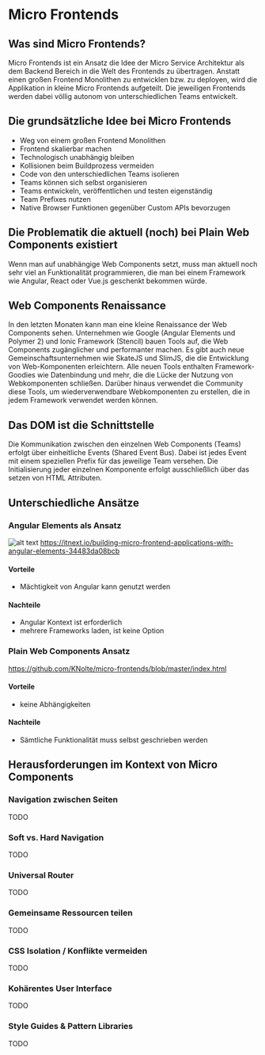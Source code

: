 # Micro Frontends

## Was sind Micro Frontends?

Micro Frontends ist ein Ansatz die Idee der Micro Service Architektur als dem Backend Bereich in die Welt des Frontends zu übertragen. Anstatt einen großen Frontend Monolithen zu entwicklen bzw. zu deployen, wird die Applikation in kleine Micro Frontends aufgeteilt. Die jeweiligen Frontends werden dabei völlig autonom von unterschiedlichen Teams entwickelt.

## Die grundsätzliche Idee bei Micro Frontends

* Weg von einem großen Frontend Monolithen
* Frontend skalierbar machen
* Technologisch unabhängig bleiben
* Kollisionen beim Buildprozess vermeiden
* Code von den unterschiedlichen Teams isolieren
* Teams können sich selbst organisieren
* Teams entwickeln, veröffentlichen und testen eigenständig
* Team Prefixes nutzen
* Native Browser Funktionen gegenüber Custom APIs bevorzugen

## Die Problematik die aktuell (noch) bei Plain Web Components existiert

Wenn man auf unabhängige Web Components setzt, muss man aktuell noch sehr viel an Funktionalität programmieren, die man bei einem Framework wie Angular, React oder Vue.js geschenkt bekommen würde.

## Web Components Renaissance
In den letzten Monaten kann man eine kleine Renaissance der Web Components sehen. Unternehmen wie Google (Angular Elements und Polymer 2) und Ionic Framework (Stencil) bauen Tools auf, die Web Components zugänglicher und performanter machen. Es gibt auch neue Gemeinschaftsunternehmen wie SkateJS und SlimJS, die die Entwicklung von Web-Komponenten erleichtern. Alle neuen Tools enthalten Framework-Goodies wie Datenbindung und mehr, die die Lücke der Nutzung von Webkomponenten schließen. Darüber hinaus verwendet die Community diese Tools, um wiederverwendbare Webkomponenten zu erstellen, die in jedem Framework verwendet werden können.

## Das DOM ist die Schnittstelle
Die Kommunikation zwischen den einzelnen Web Components (Teams) erfolgt über einheitliche Events (Shared Event Bus). Dabei ist jedes Event mit einem speziellen Prefix für das jeweilige Team versehen. Die Initialisierung jeder einzelnen Komponente erfolgt ausschließlich über das setzen von HTML Attributen.

## Unterschiedliche Ansätze

### Angular Elements als Ansatz
![alt text](https://cdn-images-1.medium.com/max/2000/1*x-BikaKLnRBWop9T-6gJmA.png)
https://itnext.io/building-micro-frontend-applications-with-angular-elements-34483da08bcb

#### Vorteile
* Mächtigkeit von Angular kann genutzt werden

#### Nachteile
* Angular Kontext ist erforderlich
* mehrere Frameworks laden, ist keine Option

### Plain Web Components Ansatz
https://github.com/KNolte/micro-frontends/blob/master/index.html

#### Vorteile
* keine Abhängigkeiten

#### Nachteile
* Sämtliche Funktionalität muss selbst geschrieben werden

## Herausforderungen im Kontext von Micro Components

### Navigation zwischen Seiten

TODO

### Soft vs. Hard Navigation

TODO

### Universal Router

TODO

### Gemeinsame Ressourcen teilen

TODO

### CSS Isolation / Konflikte vermeiden

TODO

### Kohärentes User Interface

TODO

### Style Guides & Pattern Libraries

TODO
